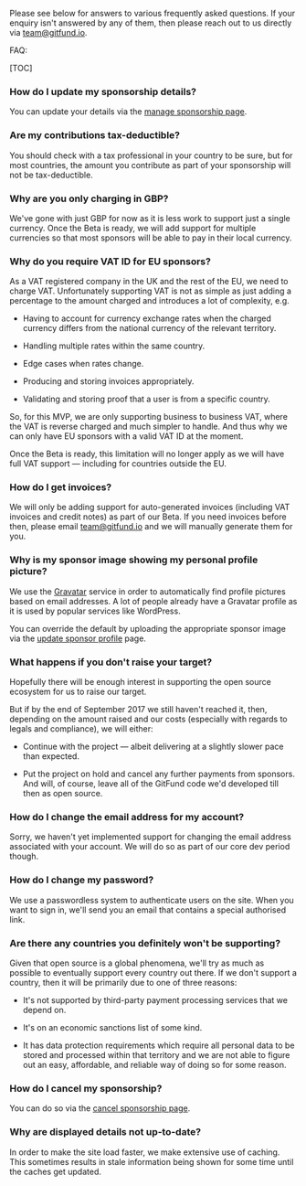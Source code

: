 Please see below for answers to various frequently asked questions. If your
enquiry isn't answered by any of them, then please reach out to us directly via
team@gitfund.io.

FAQ:

[TOC]

### How do I update my sponsorship details?

You can update your details via the [manage sponsorship page](/manage.sponsorship).

### Are my contributions tax-deductible?

You should check with a tax professional in your country to be sure, but for
most countries, the amount you contribute as part of your sponsorship will not
be tax-deductible.

### Why are you only charging in GBP?

We've gone with just GBP for now as it is less work to support just a single
currency. Once the Beta is ready, we will add support for multiple currencies so
that most sponsors will be able to pay in their local currency.

### Why do you require VAT ID for EU sponsors?

As a VAT registered company in the UK and the rest of the EU, we need to charge
VAT. Unfortunately supporting VAT is not as simple as just adding a percentage
to the amount charged and introduces a lot of complexity, e.g.

* Having to account for currency exchange rates when the charged currency
  differs from the national currency of the relevant territory.

* Handling multiple rates within the same country.

* Edge cases when rates change.

* Producing and storing invoices appropriately.

* Validating and storing proof that a user is from a specific country.

So, for this MVP, we are only supporting business to business VAT, where the VAT
is reverse charged and much simpler to handle. And thus why we can only have EU
sponsors with a valid VAT ID at the moment.

Once the Beta is ready, this limitation will no longer apply as we will have
full VAT support — including for countries outside the EU.

### How do I get invoices?

We will only be adding support for auto-generated invoices (including VAT
invoices and credit notes) as part of our Beta. If you need invoices before
then, please email team@gitfund.io and we will manually generate them for you.

### Why is my sponsor image showing my personal profile picture?

We use the [Gravatar](https://en.gravatar.com/) service in order to
automatically find profile pictures based on email addresses. A lot of people
already have a Gravatar profile as it is used by popular services like
WordPress.

You can override the default by uploading the appropriate sponsor image via the
[update sponsor profile](/update.sponsor.profile) page.

### What happens if you don't raise your target?

Hopefully there will be enough interest in supporting the open source ecosystem
for us to raise our target.

But if by the end of September 2017 we still haven't reached it, then, depending
on the amount raised and our costs (especially with regards to legals and
compliance), we will either:

* Continue with the project — albeit delivering at a slightly slower pace than
  expected.

* Put the project on hold and cancel any further payments from sponsors. And
  will, of course, leave all of the GitFund code we'd developed till then as
  open source.

### How do I change the email address for my account?

Sorry, we haven't yet implemented support for changing the email address
associated with your account. We will do so as part of our core dev period
though.

### How do I change my password?

We use a passwordless system to authenticate users on the site. When you want to
sign in, we'll send you an email that contains a special authorised link.

### Are there any countries you definitely won't be supporting?

Given that open source is a global phenomena, we'll try as much as possible to
eventually support every country out there. If we don't support a country, then
it will be primarily due to one of three reasons:

* It's not supported by third-party payment processing services that we depend
  on.

* It's on an economic sanctions list of some kind.

* It has data protection requirements which require all personal data to be
  stored and processed within that territory and we are not able to figure out
  an easy, affordable, and reliable way of doing so for some reason.

### How do I cancel my sponsorship?

You can do so via the [cancel sponsorship page](/cancel.sponsorship).

### Why are displayed details not up-to-date?

In order to make the site load faster, we make extensive use of caching. This
sometimes results in stale information being shown for some time until the
caches get updated.
